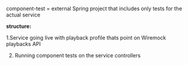 component-test = external Spring project that includes only tests for the actual service

**structure:**


1.Service going live with playback profile thats point on Wiremock playbacks API 

2. Running component tests on the service controllers




